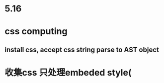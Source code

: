 # 5.16

# css computing

## install css, accept css string parse to AST object

# 收集css 只处理embeded style(<style>里面) 不处理link style 知道所有规则
2.添加调用
3.获取父元素队列
 获取父级元素

4.拆分选择器
5.计算选择器和元素匹配(match)

6.生成computed
7.确定覆盖关系
specificity (优先级 四元组)
https://developer.mozilla.org/en-US/docs/Web/CSS/Specificity

QA
LL 重学前端四则运算
https://github.com/wintercn/JSinJS/blob/master/source/SyntacticalParser.js

一道浏览器面试题，就能看出你的前端功底
https://www.infoq.cn/article/ccVedp0X_jc2b9vmP5g2
浏览器工作原理与实践 李兵
前盛大创新院高级研究员
https://time.geekbang.org/column/intro/216?utm_term=zeusEDX4Q&utm_source=website&utm_medium=infoq